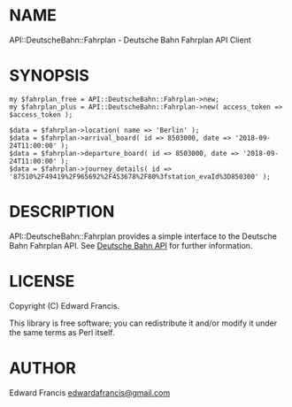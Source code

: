 # NAME

API::DeutscheBahn::Fahrplan - Deutsche Bahn Fahrplan API Client

# SYNOPSIS

    my $fahrplan_free = API::DeutscheBahn::Fahrplan->new;
    my $fahrplan_plus = API::DeutscheBahn::Fahrplan->new( access_token => $access_token );

    $data = $fahrplan->location( name => 'Berlin' );
    $data = $fahrplan->arrival_board( id => 8503000, date => '2018-09-24T11:00:00' );
    $data = $fahrplan->departure_board( id => 8503000, date => '2018-09-24T11:00:00' );
    $data = $fahrplan->journey_details( id => '87510%2F49419%2F965692%2F453678%2F80%3fstation_evaId%3D850300' );

# DESCRIPTION

API::DeutscheBahn::Fahrplan provides a simple interface to the Deutsche Bahn Fahrplan
API. See [Deutsche Bahn API](https://developer.deutschebahn.com/) for further information.

# LICENSE

Copyright (C) Edward Francis.

This library is free software; you can redistribute it and/or modify
it under the same terms as Perl itself.

# AUTHOR

Edward Francis <edwardafrancis@gmail.com>
